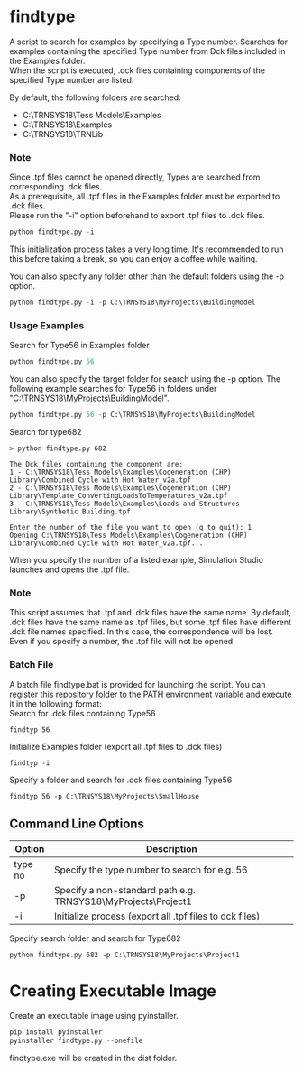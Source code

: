 # findtype
A script to search for examples by specifying a Type number.
Searches for examples containing the specified Type number from Dck files included in the Examples folder.
<br>
When the script is executed, .dck files containing components of the specified Type number are listed.

By default, the following folders are searched:

* C:\TRNSYS18\Tess Models\Examples
* C:\TRNSYS18\Examples
* C:\TRNSYS18\TRNLib

### Note
Since .tpf files cannot be opened directly, Types are searched from corresponding .dck files.<br>
As a prerequisite, all .tpf files in the Examples folder must be exported to .dck files.<br>
Please run the "-i" option beforehand to export .tpf files to .dck files.

```python
python findtype.py -i
```
This initialization process takes a very long time. It's recommended to run this before taking a break, so you can enjoy a coffee while waiting.

You can also specify any folder other than the default folders using the -p option.
```python
python findtype.py -i -p C:\TRNSYS18\MyProjects\BuildingModel
```

### Usage Examples
Search for Type56 in Examples folder
```python
python findtype.py 56
```

You can also specify the target folder for search using the -p option.
The following example searches for Type56 in folders under "C:\TRNSYS18\MyProjects\BuildingModel".
```python
python findtype.py 56 -p C:\TRNSYS18\MyProjects\BuildingModel
```

Search for type682
```
> python findtype.py 682

The Dck files containing the component are:
1 - C:\TRNSYS18\Tess Models\Examples\Cogeneration (CHP) Library\Combined Cycle with Hot Water_v2a.tpf
2 - C:\TRNSYS18\Tess Models\Examples\Cogeneration (CHP) Library\Template_ConvertingLoadsToTemperatures_v2a.tpf
3 - C:\TRNSYS18\Tess Models\Examples\Loads and Structures Library\Synthetic Building.tpf

Enter the number of the file you want to open (q to quit): 1
Opening C:\TRNSYS18\Tess Models\Examples\Cogeneration (CHP) Library\Combined Cycle with Hot Water_v2a.tpf...
```

When you specify the number of a listed example, Simulation Studio launches and opens the .tpf file.

### Note
This script assumes that .tpf and .dck files have the same name. By default, .dck files have the same name as .tpf files, but some .tpf files have different .dck file names specified. In this case, the correspondence will be lost. Even if you specify a number, the .tpf file will not be opened.

### Batch File
A batch file findtype.bat is provided for launching the script. You can register this repository folder to the PATH environment variable and execute it in the following format:
<br>
Search for .dck files containing Type56
```
findtyp 56
```
Initialize Examples folder (export all .tpf files to .dck files)
```
findtyp -i
```
Specify a folder and search for .dck files containing Type56
```
findtyp 56 -p C:\TRNSYS18\MyProjects\SmallHouse
```

## Command Line Options
|Option|Description|
|-|-|
|type no|Specify the type number to search for e.g. 56|
|-p | Specify a non-standard path e.g. TRNSYS18\MyProjects\Project1
|-i | Initialize process (export all .tpf files to dck files)

Specify search folder and search for Type682
```
python findtype.py 682 -p C:\TRNSYS18\MyProjects\Project1
```
# Creating Executable Image
Create an executable image using pyinstaller.
```python
pip install pyinstaller
pyinstaller findtype.py --onefile
```
findtype.exe will be created in the dist folder.

